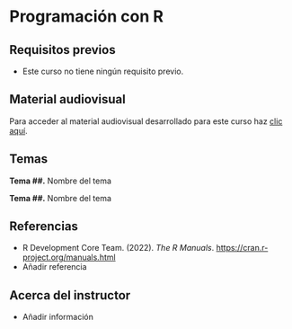 # Programación con R

## Requisitos previos
- Este curso no tiene ningún requisito previo.

## Material audiovisual
Para acceder al material audiovisual desarrollado para este curso haz [clic aquí](https://youtube.com/playlist?list=PLfqJ3aqsFYAGwYVsPET7LV-CONCRZJt2S).

## Temas
**Tema ##.** Nombre del tema

**Tema ##.** Nombre del tema

## Referencias
- R Development Core Team. (2022). *The R Manuals*. https://cran.r-project.org/manuals.html
- Añadir referencia

## Acerca del instructor
- Añadir información
